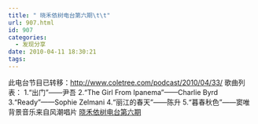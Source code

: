 ```yaml
---
title: " 晓禾依树电台第六期\t\t"
url: 907.html
id: 907
categories:
  - 发现分享
date: 2010-04-11 18:30:21
tags:
---
```


此电台节目已转移：http://www.coletree.com/podcast/2010/04/33/ 歌曲列表： 1.“出门”——尹吾 2.“The Girl From Ipanema”——Charlie Byrd 3.“Ready”——Sophie Zelmani 4.“丽江的春天”——陈升 5.“暮春秋色”——窦唯 背景音乐来自风潮唱片 [晓禾依树电台第六期](http://www.coletree.com/radio/coletree_radio_006.mp3)